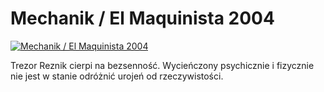 Mechanik / El Maquinista 2004 
=============
[![Mechanik / El Maquinista 2004 ](http://vidos.pl/images/player.gif)](http://vidos.pl/mechanik-el-maquinista-2004)

 Trezor Reznik cierpi na bezsenność. Wycieńczony psychicznie i fizycznie nie jest w stanie odróżnić urojeń od rzeczywistości.
